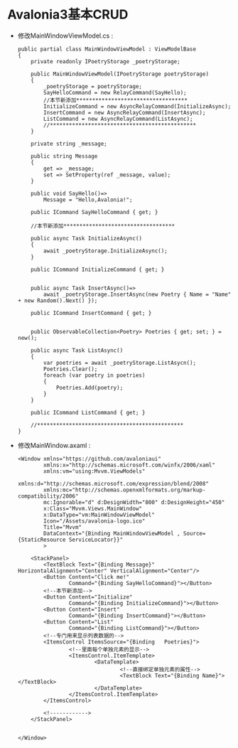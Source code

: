 # Avalonia3基本CRUD

- 修改MainWindowViewModel.cs :

      public partial class MainWindowViewModel : ViewModelBase
      {
          private readonly IPoetryStorage _poetryStorage;

          public MainWindowViewModel(IPoetryStorage poetryStorage)
          {
              _poetryStorage = poetryStorage;
              SayHelloCommand = new RelayCommand(SayHello);
              //本节新添加***********************************
              InitializeCommand = new AsyncRelayCommand(InitializeAsync);
              InsertCommand = new AsyncRelayCommand(InsertAsync);
              ListCommand = new AsyncRelayCommand(ListAsync);
              //**********************************************
          }

          private string _message;

          public string Message
          {
              get => _message;
              set => SetProperty(ref _message, value); 
          }

          public void SayHello()=>
              Message = "Hello,Avalonia!";

          public ICommand SayHelloCommand { get; }

          //本节新添加***********************************

          public async Task InitializeAsync()
          {
              await _poetryStorage.InitializeAsync();
          }

          public ICommand InitializeCommand { get; }


          public async Task InsertAsync()=>
              await _poetryStorage.InsertAsync(new Poetry { Name = "Name" + new Random().Next() });

          public ICommand InsertCommand { get; }


          public ObservableCollection<Poetry> Poetries { get; set; } = new();

          public async Task ListAsync()
          {
              var poetries = await _poetryStorage.ListAsycn();
              Poetries.Clear();
              foreach (var poetry in poetries)
              {
                  Poetries.Add(poetry);
              }
          }

          public ICommand ListCommand { get; }

          //**********************************************
      }

- 修改MainWindow.axaml :

      <Window xmlns="https://github.com/avaloniaui"
              xmlns:x="http://schemas.microsoft.com/winfx/2006/xaml"
              xmlns:vm="using:Mvvm.ViewModels"
              xmlns:d="http://schemas.microsoft.com/expression/blend/2008"
              xmlns:mc="http://schemas.openxmlformats.org/markup-compatibility/2006"
              mc:Ignorable="d" d:DesignWidth="800" d:DesignHeight="450"
              x:Class="Mvvm.Views.MainWindow"
              x:DataType="vm:MainWindowViewModel"
              Icon="/Assets/avalonia-logo.ico"
              Title="Mvvm"
              DataContext="{Binding MainWindowViewModel , Source={StaticResource ServiceLocator}}"
              >

          <StackPanel>
              <TextBlock Text="{Binding Message}" HorizontalAlignment="Center" VerticalAlignment="Center"/>
              <Button Content="Click me!"
                      Command="{Binding SayHelloCommand}"></Button>
              <!--本节新添加-->
              <Button Content="Initialize"
                      Command="{Binding InitializeCommand}"></Button>
              <Button Content="Insert"
                      Command="{Binding InsertCommand}"></Button>
              <Button Content="List"
                      Command="{Binding ListCommand}"></Button>
              <!--专门用来显示列表数据的-->
              <ItemsControl ItemsSource="{Binding   Poetries}">
                      <!--里面每个单独元素的显示-->
                      <ItemsControl.ItemTemplate>
                              <DataTemplate>
                                      <!--直接绑定单独元素的属性-->
                                      <TextBlock Text="{Binding Name}"></TextBlock>
                              </DataTemplate>
                      </ItemsControl.ItemTemplate>
              </ItemsControl>

              <!------------>
          </StackPanel>


      </Window>

